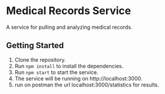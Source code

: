 # Medical Records Service

A service for pulling and analyzing medical records.

## Getting Started

1. Clone the repository.
2. Run `npm install` to install the dependencies.
3. Run `npm start` to start the service.
4. The service will be running on http://localhost:3000.
5. run on postman the url localhost:3000/statistics for results.

 